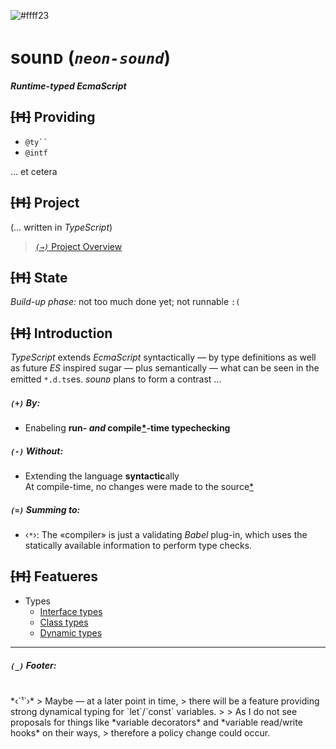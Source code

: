![#ffff23](https://placehold.it/120/c2ff23/ff23c2?text=neon^)

sounᴅ (*`neon-sound`*)
===
***Runtime-typed EcmaScript***

## ~~[Ħ]~~ Providing
+ ``` @ty`` ```
+ ` @intf `

… et cetera

## ~~[Ħ]~~ Project

(… written in *TypeScript*)

>   [*`(→)`* Project Overview](../index.md)


## ~~[Ħ]~~ State

*Build-up phase:* not too much done yet; not runnable `:(`


## ~~[Ħ]~~ Introduction

*TypeScript* extends *EcmaScript* syntactically
 — by type definitions as well as future *ES* inspired sugar —
plus semantically
 — what can be seen in the emitted `*.d.ts`es.
*sounᴅ* plans to form a contrast …

##### *`(+)`* By:
+ Enabeling **run- *and* compile[*](#facit1)-time typechecking**

##### *`(-)`* Without:
- Extending the language **syntactic**ally
<br/>At compile-time, no changes were made to the source[*](#facit1)

##### *`(=)`* Summing to:
* <span id="facit1">‹`*`›:</span>
The «compiler» is just a validating *Babel* plug-in, which uses the statically available information to perform type checks.

## ~~[Ħ]~~ Featueres

* Types
    + [Interface types](./types/intf.md)
    + [Class types](./types/class.md)
    + [Dynamic types](./types/dynam.md)

---

##### *`(_)`* Footer:
<br/>
*<span id="foot1">‹`¹`›</span>*
>   Maybe — at a later point in time,
>   there will be a feature providing strong dynamical typing for `let`/`const` variables.
>
>   As I do not see proposals for things like *variable decorators* and *variable read/write hooks* on their ways,
>   therefore a policy change could occur.
